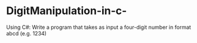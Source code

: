 # DigitManipulation-in-c-
Using C#: Write a program that takes as input a four-digit number in format abcd (e.g. 1234) 
